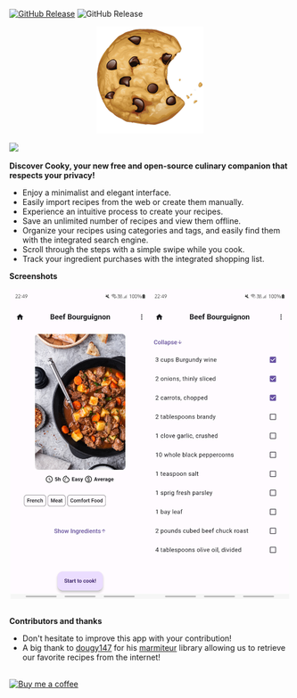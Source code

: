 [![GitHub Release](https://img.shields.io/github/release/AlbanDAVID/cooky-app.svg?logo=github)](https://github.com/AlbanDAVID/cooky-app/releases)
![GitHub Release](https://img.shields.io/f-droid/v/com.albdav.Cooky.svg?logo=F-Droid)




<p align="center">
  <img src="https://github.com/AlbanDAVID/cooky-app/blob/main/fastlane/metadata/android/fr-FR/images/icon.png" alt="Banner">
</p>

<p align="left">
  <a href="https://f-droid.org/fr/">
    <img src="https://fdroid.gitlab.io/artwork/badge/get-it-on.png" height="75">
  </a>
</p>

**Discover Cooky, your new free and open-source culinary companion that respects your privacy!**
- Enjoy a minimalist and elegant interface.
- Easily import recipes from the web or create them manually.
- Experience an intuitive process to create your recipes.
- Save an unlimited number of recipes and view them offline.
- Organize your recipes using categories and tags, and easily find them with the integrated search engine.
- Scroll through the steps with a simple swipe while you cook.
- Track your ingredient purchases with the integrated shopping list.

**Screenshots**
<div style="display: flex; justify-content: center;">
  <img src="https://github.com/AlbanDAVID/cooky-app/blob/main/fastlane/metadata/android/en-US/images/phoneScreenshots/1.png" alt="screenshot1" style="width:250px;">
  <img src="https://github.com/AlbanDAVID/cooky-app/blob/main/fastlane/metadata/android/en-US/images/phoneScreenshots/2.png" alt="screenshot2" style="width:250px;">
</div>
<br>

**Contributors and thanks**
 - Don't hesitate to improve this app with your contribution!
 - A big thank to [dougy147](https://github.com/dougy147) for his [marmiteur](https://pub.dev/packages/marmiteur/install) library allowing us to retrieve our favorite recipes from the internet!

<br>
<a href="https://www.buymeacoffee.com/albdav">
  <img src="https://cdn.buymeacoffee.com/buttons/v2/default-yellow.png" alt="Buy me a coffee" style="width: 100px;">
</a>

